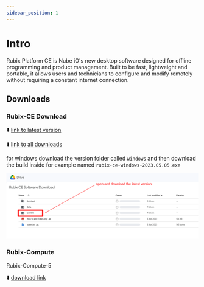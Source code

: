 ```yaml
---
sidebar_position: 1
---
```


# Intro 

Rubix Platform CE is Nube iO's new desktop software designed for offline programming and product management.
Built to be fast, lightweight and portable, it allows users and technicians to configure and modify remotely without requiring a constant internet connection.

## Downloads

### Rubix-CE Download

:arrow_down: [link to latest version](https://drive.google.com/drive/folders/1EY1bF_T503HGjCt3KOKtp5LyakRAAj5Z)

:arrow_down: [link to all downloads](https://drive.google.com/drive/folders/1slMWRrk0-apIV1HEBnewk-_PWTgDcmn8)


for windows download the version folder called `windows` and then download the build inside for example named `rubix-ce-windows-2023.05.05.exe`


![-](./img/where-to-download.png)




### Rubix-Compute
Rubix-Compute-5

:arrow_down: [download link](https://raw.githubusercontent.com/NubeIO/rubix-docs/master/pdfs/hardware/rubix-compute/Rubix%20Compute%205%20-%20Datasheet.pdf) 

